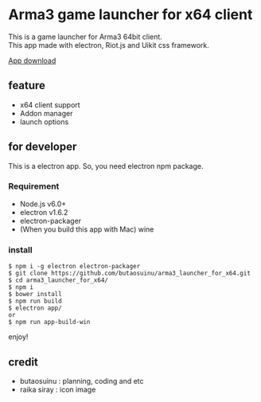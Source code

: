 # Arma3 game launcher for x64 client

This is a game launcher for Arma3 64bit client.  
This app made with electron, Riot.js and Uikit css framework.  

[App download](https://github.com/butaosuinu/arma3_launcher_for_x64/releases)

## feature

- x64 client support
- Addon manager
- launch options


## for developer

This is a electron app. So, you need electron npm package.  

### Requirement

- Node.js v6.0+
- electron v1.6.2
- electron-packager
- (When you build this app with Mac) wine

### install

```
$ npm i -g electron electron-packager
$ git clone https://github.com/butaosuinu/arma3_launcher_for_x64.git
$ cd arma3_launcher_for_x64/
$ npm i
$ bower install
$ npm run build
$ electron app/
or
$ npm run app-build-win
```

enjoy!

## credit

- butaosuinu : planning, coding and etc
- raika siray : icon image